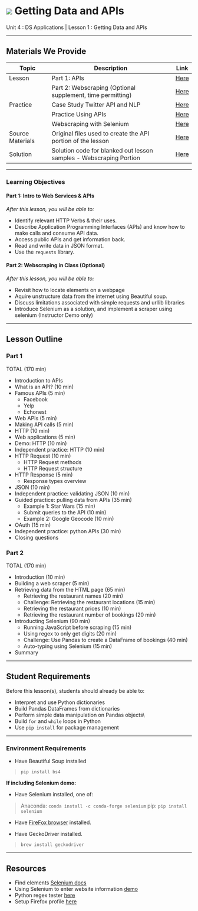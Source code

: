 # ![](https://ga-dash.s3.amazonaws.com/production/assets/logo-9f88ae6c9c3871690e33280fcf557f33.png) Getting Data and APIs
Unit 4 : DS Applications | Lesson 1 : Getting Data and APIs

---

## Materials We Provide

| Topic | Description | Link |
| --- | --- | --- |
| Lesson | Part 1: APIs | [Here](./APIs/intro-to-web-services-apis.ipynb) |
| | Part 2: Webscraping (Optional supplement, time permitting) | [Here](./WebScraping/webscraping-in-class.ipynb) |
| Practice | Case Study Twitter API and NLP | [Here](./practice/case-study-twitter-api-nlp.ipynb) |
|          | Practice Using APIs            | [Here](./practice/practice-using-apis-lab.ipynb)    |
|          | Webscraping with Selenium      | [Here](./practice/webscraping-selenium.ipynb)       |
| Source Materials | Original files used to create the API portion of the lesson | [Here](./APIs/assets/slides/) |
| Solution  | Solution code for blanked out lesson samples - Webscraping Portion | [Here](./WebScraping/solution-code/webscraping-in-class-solutions.ipynb) |

---

### Learning Objectives

#### Part 1: Intro to Web Services & APIs
_After this lesson, you will be able to:_
- Identify relevant HTTP Verbs & their uses.
- Describe Application Programming Interfaces (APIs) and know how to make calls and consume API data.
- Access public APIs and get information back.
- Read and write data in JSON format.
- Use the `requests` library.

#### Part 2: Webscraping in Class (Optional)
_After this lesson, you will be able to:_
- Revisit how to locate elements on a webpage
- Aquire unstructure data from the internet using Beautiful soup.
- Discuss limitations associated with simple requests and urllib libraries
- Introduce Selenium as a solution, and implement a scraper using selenium (Instructor Demo only)

---

## Lesson Outline

### Part 1
TOTAL (170 min)
- Introduction to APIs
- What is an API? (10 min)
- Famous APIs (5 min)
    - Facebook
    - Yelp
    - Echonest
- Web APIs (5 min)
- Making API calls (5 min)
- HTTP (10 min)
- Web applications (5 min)
- Demo: HTTP (10 min)
- Independent practice: HTTP (10 min)
- HTTP Request (10 min)
    - HTTP Request methods
    - HTTP Request structure
- HTTP Response (5 min)
    - Response types overview
- JSON (10 min)
- Independent practice: validating JSON (10 min)
- Guided practice: pulling data from APIs (35 min)
    - Example 1: Star Wars (15 min)
    - Submit queries to the API (10 min)
    - Example 2: Google Geocode (10 min)
- OAuth (15 min)
- Independent practice: python APIs (30 min)
- Closing questions


### Part 2

TOTAL (170 min)
- Introduction (10 min)
- Building a web scraper (5 min)
- Retrieving data from the HTML page (65 min)
    - Retrieving the restaurant names (20 min)
    - Challenge: Retrieving the restaurant locations (15 min)
    - Retrieving the restaurant prices (10 min)
    - Retrieving the restaurant number of bookings (20 min)
- Introducting Selenium (90 min)
    - Running JavaScript before scraping (15 min)
    - Using regex to only get digits (20 min)
    - Challenge: Use Pandas to create a DataFrame of bookings (40 min)
    - Auto-typing using Selenium (15 min)
- Summary

---

## Student Requirements

Before this lesson(s), students should already be able to:
- Interpret and use Python dictionaries
- Build Pandas DataFrames from dictionaries
- Perform simple data manipulation on Pandas objects\
- Build `for` and `while` loops in Python
- Use `pip install` for package management

---

### Environment Requirements

- Have Beautiful Soup installed
> ```pip install bs4```


**If including Selenium demo:**
- Have Selenium installed, one of:
> Anaconda: ```conda install -c conda-forge selenium```
> pip: ```pip install selenium```

- Have [FireFox browser](https://www.mozilla.org/en-US/firefox/new/?utm_source=google&utm_medium=cpc&utm_campaign=Firefox-Brand-US-GGL-Exact&utm_term=firefox&utm_content=A144_A203_A006336&gclid=Cj0KEQjwnPLKBRC-j7nt1b7OlZwBEiQAv8lMLJUyReT6cPzSYdmEA6uD3YDoieuuuusddgAU7XH6smEaAoje8P8HAQ&gclsrc=aw.ds) installed.

- Have GeckoDriver installed.
> ```brew install geckodriver```

---

## Resources

- Find elements [Selenium docs](http://selenium-python.readthedocs.io/locating-elements.html#locating-elements)
- Using Selenium to enter website information [demo](http://thiagomarzagao.com/2013/11/12/webscraping-with-selenium-part-1/)
- Python regex tester [here](http://pythex.org/)
- Setup Firefox profile [here](http://stackoverflow.com/questions/9907492/how-to-get-firefox-working-with-selenium-webdriver-on-mac-osx)
